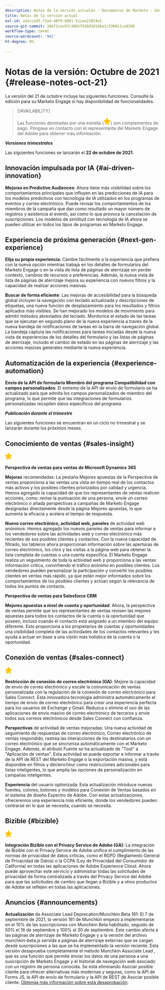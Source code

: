 ```yaml
---
description: Notas de la versión actuales - Documentos de Marketo - Documentación del producto
title: Notas de la versión actual
exl-id: a2eccad5-73ad-48f9-8091-51cee23824e1
source-git-commit: 366f1cac07c30b5f928d3d1b6a1c530011ca83d0
workflow-type: tm+mt
source-wordcount: '962'
ht-degree: 0%

---
```


# Notas de la versión: Octubre de 2021 {#release-notes-oct-21}

La versión del 21 de octubre incluye las siguientes funciones. Consulte la edición para su Marketo Engage si hay disponibilidad de funcionalidades.

>[!AVAILABILITY]
>
>Las funciones denotadas por una estrella (![](assets/yellow-star.png)) son complementos de pago. Póngase en contacto con el representante del Marketo Engage del Adobe para obtener más información.

**_Versiones trimestrales_**

Las siguientes funciones se lanzarán el **22 de octubre de 2021**.

## Innovación impulsada por IA {#ai-driven-innovation}

**Mejoras en Predictive Audiences**: Ahora tiene más visibilidad sobre los comportamientos principales que influyen en las predicciones de IA para los modelos predictivos con tecnología de IA utilizados en los programas de eventos y correo electrónico. Puede revisar los comportamientos de los miembros de la campaña que dan como resultado un mayor número de registros y asistencia al evento, así como lo que provoca la cancelación de suscripciones. Los modelos de similitud con tecnología de IA ahora se pueden utilizar en todos los tipos de programas en Marketo Engage.

## Experiencia de próxima generación {#next-gen-experience}

**Elija su propia experiencia**: Cambie fácilmente a la experiencia que prefiera con la nueva opción mientras trabaja en los detalles de formularios del Marketo Engage o en la vista de lista de páginas de aterrizaje sin perder contexto, cambios de recursos o preferencias. Además, la nueva vista de lista de páginas de aterrizaje mejora su experiencia con nuevos filtros y la capacidad de realizar acciones masivas.

**Buscar de forma eficiente**: Las mejoras de accesibilidad para la búsqueda global incluyen la navegación con teclado actualizada y descripciones de etiquetas, una nueva función de desplazamiento para los resultados y filtros aplicados más visibles. Se han mejorado los modelos de movimiento para admitir métodos abreviados del teclado. Monitorice el estado de las tareas que se ejecutan en segundo plano de la nueva experiencia a través de la nueva bandeja de notificaciones de tareas en la barra de navegación global. La bandeja captura las notificaciones para tareas iniciadas desde la nueva vista de experiencias de los detalles del formulario y las listas de páginas de aterrizaje, incluido el cambio de estado en las páginas de aterrizaje y las acciones masivas generales mediante la nueva experiencia.

## Automatización de la experiencia {#experience-automation}

**Envío de la API de formulario Miembro del programa Compatibilidad con campos personalizados**: El extremo de la API de envío de formulario se ha actualizado para que admita los campos personalizados de miembro del programa, lo que permite que las integraciones de formularios personalizadas recopilen datos específicos del programa.

**_Publicación durante el trimestre_**

Las siguientes funciones se encuentran en un ciclo no trimestral y se lanzarán durante los próximos meses.

## Conocimiento de ventas {#sales-insight}

![(estrella)](assets/yellow-star.png)

**Perspectiva de ventas para ventas de Microsoft Dynamics 365**

**Mejoras** recomendadas: La pestaña Mejores apuestas de la Perspectiva de ventas proporciona a las ventas una vista en tiempo real de los contactos más activos y los posibles clientes priorizados por calidad y urgencia. Hemos agregado la capacidad de que los representantes de ventas realicen acciones, como: revise la puntuación de una persona, envíe un correo electrónico o añada perspectivas a campañas de Marketo Engage designadas directamente desde la página Mejores apuestas, lo que aumenta la eficacia y acelera el tiempo de respuesta.

**Nuevo correo electrónico, actividad web, paneles** de actividad web anónimos: Hemos agregado los nuevos paneles de ventas para informar a los vendedores sobre las actividades web y correo electrónico más recientes de sus posibles clientes y contactos. Con la nueva capacidad de filtrado, los tableros ahora proporcionan información sobre las aperturas de correo electrónico, los clics y las visitas a la página web para obtener la lista completa de cuentas o una cuenta específica. El Marketo Engage realiza un seguimiento de toda la actividad web y proporciona a las ventas información crítica, convirtiendo el tráfico anónimo en posibles clientes. Los vendedores pueden personalizar la participación y convertir los posibles clientes en ventas más rápido, ya que están mejor informados sobre los comportamientos de los posibles clientes y actúan según la relevancia de todos los puntos de contacto.

**Perspectiva de ventas para Salesforce CRM**

**Mejores apuestas a nivel de cuenta y oportunidad**: Ahora, la perspectiva de ventas permite que los representantes de ventas revisen las mejores apuestas para todos los contactos de la cuenta o la oportunidad que poseen, incluso cuando el contacto está asignado a un miembro del equipo diferente. Esto proporciona a los propietarios de cuentas y oportunidades una visibilidad completa de las actividades de los contactos relevantes y les ayuda a actuar en base a una visión más holística de la cuenta o la oportunidad.

## Conexión de ventas {#sales-connect}

![(estrella)](assets/yellow-star.png)

**Restricción de conexión de correo electrónico (GA)**: Mejore la capacidad de envío de correo electrónico y escale la comunicación de ventas personalizada con la regulación de la conexión de correo electrónico para Sales Connect. Esta innovadora tecnología administra automáticamente el tiempo de envío de correo electrónico para crear una experiencia perfecta para los usuarios de Exchange y Gmail. Reduzca o elimine el uso de las aplicaciones de envío masivo de correo electrónico de terceros y envíe todos sus correos electrónicos desde Sales Connect con confianza.

**Perspectivas** de actividad de ventas mejoradas: Una nueva actividad de seguimiento de respuestas de correo electrónico, Correo electrónico de ventas respondido, rastrea las interacciones de los destinatarios con un correo electrónico que se sincroniza automáticamente con el Marketo Engage. Además, el atributo Fuente se ha actualizado de &quot;Tout&quot; a &quot;Aplicación de ventas&quot;. Esta actividad se puede exportar e informar a través de la API de REST del Marketo Engage o la exportación masiva, y está disponible en filtros y déclencheur como restricciones adicionales para listas inteligentes, lo que amplía las opciones de personalización en campañas inteligentes.

**Experiencia** del usuario optimizada: Esta actualización introduce nuevas fuentes, colores, botones y modelos para Conexión de Ventas basados en el sistema de diseño Espectro de Adobe. Con estas actualizaciones, ofreceremos una experiencia más eficiente, donde los vendedores pueden centrarse en lo que se necesita, cuando se necesita.

## Bizible {#bizible}

![](assets/yellow-star.png)

**Integración Bizible con el Privacy Service de Adobe (GA)**: La integración de Bizible con el Privacy Service de Adobe unifica el cumplimiento de las normas de privacidad de datos críticas, como el RGPD (Reglamento General de Privacidad de Datos) o la CCPA (Ley de Privacidad del Consumidor de California) en todas las aplicaciones de Adobe Experience Cloud. Ahora puede aprovechar este servicio y administrar todas las solicitudes de privacidad de forma centralizada a través del Privacy Service del Adobe para que las solicitudes de cambio que llegan a Bizible y a otros productos de Adobe se reflejen en todas las aplicaciones.

## Anuncios {#announcements}

**Actualización** de Associate Lead Deprecation/Munchkin Beta 161: El 7 de septiembre de 2021, la versión 161 de Munchkin empezó a implementarse en el 10% de las suscripciones con Munchkin Beta habilitado, seguido de 50% el 16 de septiembre y 100% el 30 de septiembre. Este cambio afecta a las páginas de aterrizaje de Marketo Engage y a la versión del archivo munchkin-beta.js servida a páginas de aterrizaje externas que se cargan desde suscripciones a las que se ha implementado la versión reciente. Esta versión desaprueba completamente el método Munchkin Associate Lead , que es una función que permite enviar los datos de una persona a una suscripción de Marketo Engage y el historial de navegación web asociado con un registro de persona conocida. Se está eliminando Asociar posible cliente para ofrecer alternativas más modernas y seguras, como la API de Forms JS, la API de envío de formulario y la API de REST de Asociar posible cliente. [Obtenga más información sobre esta desaprobación](https://developers.marketo.com/blog/deprecation-of-munchkin-associate-lead-method/).
